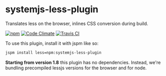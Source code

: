 # systemjs-less-plugin

Translates less on the browser, inlines CSS conversion during build. 

[![npm](https://img.shields.io/npm/dm/systemjs-less-plugin.svg?style=plastic)](https://www.npmjs.com/package/systemjs-less-plugin) [![Code Climate](https://codeclimate.com/github/HuasoFoundries/systemjs-less-plugin/badges/gpa.svg)](https://codeclimate.com/github/HuasoFoundries/systemjs-less-plugin) [![Travis CI](https://travis-ci.org/HuasoFoundries/systemjs-less-plugin.svg)](https://travis-ci.org/HuasoFoundries/systemjs-less-plugin)

To use this plugin, install it with jspm like so:

```sh
jspm install less=npm:systemjs-less-plugin
```



**Starting from version 1.8** this plugin has no dependencies. Instead, we're bundling 
precompiled lessjs versions for the browser and for node.



